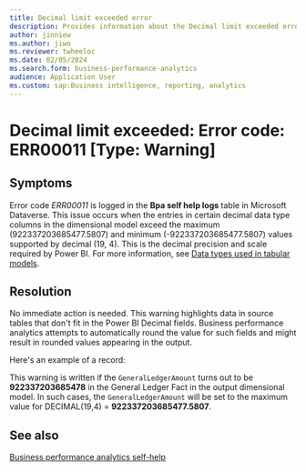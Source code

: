 ```yaml
---
title: Decimal limit exceeded error
description: Provides information about the Decimal limit exceeded error (error code ERR00011) in Business performance analytics in Microsoft Dynamics 365 Finance.
author: jinniew
ms.author: jiwo
ms.reviewer: twheeloc 
ms.date: 02/05/2024
ms.search.form: business-performance-analytics
audience: Application User
ms.custom: sap:Business intelligence, reporting, analytics
---
```

# Decimal limit exceeded: Error code: ERR00011 [Type: Warning]


## Symptoms

Error code *ERR00011* is logged in the **Bpa self help logs** table in Microsoft Dataverse. This issue occurs when the entries in certain decimal data type columns in the dimensional model exceed the maximum (922337203685477.5807) and minimum (-922337203685477.5807) values supported by decimal (19, 4). This is the decimal precision and scale required by Power BI. For more information, see [Data types used in tabular models](/analysis-services/tabular-models/data-types-supported-ssas-tabular).

## Resolution

No immediate action is needed. This warning highlights data in source tables that don't fit in the Power BI Decimal fields. Business performance analytics attempts to automatically round the value for such fields and might result in rounded values appearing in the output.

Here's an example of a record:

This warning is written if the `GeneralLedgerAmount` turns out to be **922337203685478** in the General Ledger Fact in the output dimensional model. In such cases, the `GeneralLedgerAmount` will be set to the maximum value for DECIMAL(19,4) = **922337203685477.5807**.

## See also

[Business performance analytics self-help](business-performance-analytics-self-help-overview.md)
